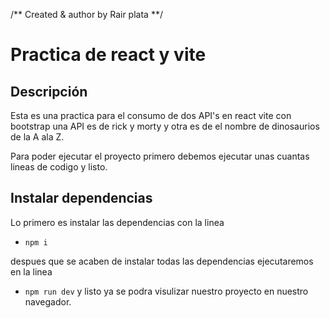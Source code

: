 /** Created & author by Rair plata **/

# Practica de react y vite


## Descripción
Esta es una practica para el consumo de dos API's en react vite con bootstrap
una API es de rick y morty y otra es de el nombre de dinosaurios de la A ala Z.


Para poder ejecutar el proyecto primero debemos ejecutar unas cuantas lineas de codigo y listo.

## Instalar dependencias
Lo primero es instalar las dependencias con la linea 
* ``npm i``

despues que se acaben de instalar todas las dependencias ejecutaremos en la linea
* ``npm run dev`` y listo ya se podra visulizar nuestro proyecto en nuestro navegador.
